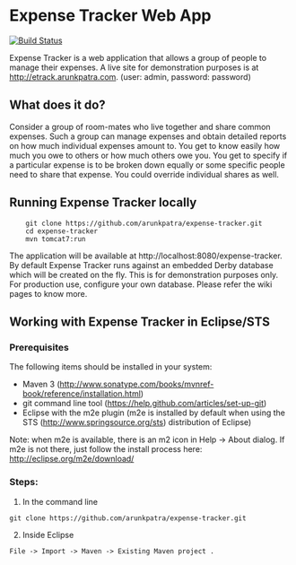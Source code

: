 # Expense Tracker Web App 


[![Build Status](https://travis-ci.org/arunkpatra/expense-tracker.png?branch=master)](https://travis-ci.org/arunkpatra/expense-tracker) 
 
Expense Tracker is a web application that allows a group of people to manage their expenses. A live site for demonstration purposes is at http://etrack.arunkpatra.com. (user: admin, password: password)

## What does it do?

Consider a group of room-mates who live together and share common expenses. Such a group can manage expenses and obtain detailed reports on how much individual expenses amount to. You get to know easily how much you owe to others or how much others owe you. You get to specify if a particular expense is to be broken down equally or some specific people need to share that expense. You could override individual shares as well. 

## Running Expense Tracker locally
```
	git clone https://github.com/arunkpatra/expense-tracker.git
	cd expense-tracker
	mvn tomcat7:run
```
The application will be available at http://localhost:8080/expense-tracker. By default Expense Tracker runs against an embedded Derby database which will be created on the fly. This is for demonstration purposes only. For production use, configure your own database. Please refer the wiki pages to know more.

## Working with Expense Tracker in Eclipse/STS

### Prerequisites
The following items should be installed in your system:
* Maven 3 (http://www.sonatype.com/books/mvnref-book/reference/installation.html)
* git command line tool (https://help.github.com/articles/set-up-git)
* Eclipse with the m2e plugin (m2e is installed by default when using the STS (http://www.springsource.org/sts) distribution of Eclipse)

Note: when m2e is available, there is an m2 icon in Help -> About dialog.
If m2e is not there, just follow the install process here: http://eclipse.org/m2e/download/


### Steps:

1) In the command line
```
git clone https://github.com/arunkpatra/expense-tracker.git
```
2) Inside Eclipse
```
File -> Import -> Maven -> Existing Maven project .
```



